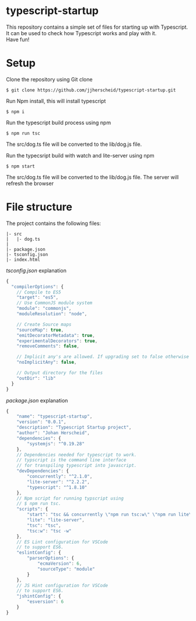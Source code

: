 # typescript-startup

This repository contains a simple set of files for starting up with Typescript.  
It can be used to check how Typescript works and play with it.  
Have fun!

# Setup

Clone the repository using Git clone  
```
$ git clone https://github.com/jjherscheid/typescript-startup.git
```

Run Npm install, this will install typescript 
```
$ npm i
```

Run the typescript build process using npm  
```
$ npm run tsc
```
The src/dog.ts file will be converted to the lib/dog.js file.

Run the typecsript build with watch and lite-server using npm  
```
$ npm start
```
The src/dog.ts file will be converted to the lib/dog.js file.
The server will refresh the browser

# File structure

The project contains the following files:

```
|- src 
|   |- dog.ts
|
|- package.json
|- tsconfig.json
|- index.html
```

*tsconfig.json* explanation
```js
{
  "compilerOptions": {
    // Compile to ES5
    "target": "es5",
    // Use CommonJS module system
    "module": "commonjs",
    "moduleResolution": "node",

    // Create Source maps
    "sourceMap": true,
    "emitDecoratorMetadata": true,
    "experimentalDecorators": true,
    "removeComments": false,

    // Implicit any's are allowed. If upgrading set to false otherwise to true
    "noImplicitAny": false,

    // Output directory for the files
    "outDir": "lib"
  }
}

```

*package.json* explanation
```js
{
    "name": "typescript-startup",
    "version": "0.0.1",
    "description": "Typescript Startup project",
    "author": "Johan Herscheid",
    "dependencies": {
        "systemjs": "^0.19.28"
    },
    // Dependencies needed for typescript to work.
    // typscript is the command line interface 
    // for transpiling typescript into javascript.
    "devDependencies": {
        "concurrently": "^2.1.0",
        "lite-server": "^2.2.2",
        "typescript": "^1.8.10"
    },
    // Npm script for running typscript using
    // $ npm run tsc.
    "scripts": {
        "start": "tsc && concurrently \"npm run tsc:w\" \"npm run lite\" ",
        "lite": "lite-server",
        "tsc": "tsc",
        "tsc:w": "tsc -w"
    },    
    // ES Lint configuration for VSCode 
    // to support ES6.
    "eslintConfig": {
        "parserOptions": {
            "ecmaVersion": 6,
            "sourceType": "module"
        }
    },
    // JS Hint configuration for VSCode
    // to support ES6.
    "jshintConfig": {
        "esversion": 6
    }
}
```

